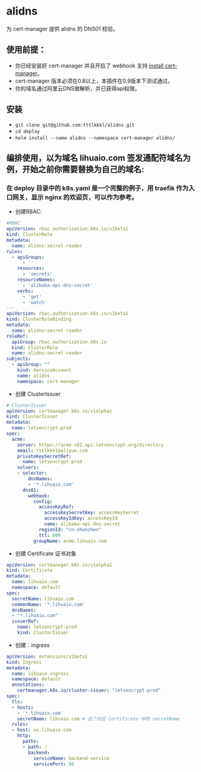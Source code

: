 # alidns
为 cert-manager 提供 alidns 的 DNS01 校验。

## 使用前提：
- 你已经安装好 cert-manager 并且开启了 webhook 支持 [install cert-manager](https://docs.cert-manager.io/en/latest/getting-started/install/kubernetes.html)。
- cert-manager 版本必须在0.8以上，本插件在0.9版本下测试通过。
- 你的域名通过阿里云DNS做解析，并已获得api权限。
## 安装
- `git clone git@github.com:tttlkkkl/alidns.git`
- `cd deploy`
- `helm install --name alidns --namespace cert-manager alidns/`
## 编排使用，以为域名 lihuaio.com 签发通配符域名为例，开始之前你需要替换为自己的域名:
### 在 deploy 目录中的 k8s.yaml 是一个完整的例子，用 traefik 作为入口网关，显示 nginx 的欢迎页，可以作为参考。
- 创建RBAC:
```yaml
#RBAC
apiVersion: rbac.authorization.k8s.io/v1beta1
kind: ClusterRole
metadata:
  name: alidns:secret-reader
rules:
  - apiGroups:
      - ''
    resources:
      - 'secrets'
    resourceNames:
      - 'alibaba-api-dns-secret'
    verbs:
      - 'get'
      - 'watch'
---
apiVersion: rbac.authorization.k8s.io/v1beta1
kind: ClusterRoleBinding
metadata:
  name: alidns:secret-reader
roleRef:
  apiGroup: rbac.authorization.k8s.io
  kind: ClusterRole
  name: alidns:secret-reader
subjects:
  - apiGroup: ""
    kind: ServiceAccount
    name: alidns
    namespace: cert-manager
```
- 创建 ClusterIssuer
```yaml
# ClusterIssuer
apiVersion: certmanager.k8s.io/v1alpha1
kind: ClusterIssuer
metadata:
  name: letsencrypt-prod
spec:
  acme:
    server: https://acme-v02.api.letsencrypt.org/directory
    email: tttlkkkl@aliyun.com
    privateKeySecretRef:
      name: letsencrypt-prod
    solvers:
    - selector: 
        dnsNames:
        - '*.lihuaio.com'
      dns01:
        webhook:
          config:
            accessKeyRef:
              accessKeySecretKey: accessKeySecret
              accessKeyIdKey: accessKeyId
              name: alibaba-api-dns-secret
            regionId: "cn-shenzhen"
            ttl: 600
          groupName: acme.lihuaio.com
```
- 创建 Certificate 证书对象
```yaml
apiVersion: certmanager.k8s.io/v1alpha1
kind: Certificate
metadata:
  name: lihuaio.com
  namespace: default
spec:
  secretName: lihuaio.com
  commonName: '*.lihuaio.com'
  dnsNames:
  - "*.lihuaio.com"
  issuerRef:
    name: letsencrypt-prod
    kind: ClusterIssuer
```
- 创建：ingress
```yaml
apiVersion: extensions/v1beta1
kind: Ingress
metadata:
  name: lihuaio-ingress
  namespace: default
  annotations:
    certmanager.k8s.io/cluster-issuer: "letsencrypt-prod"
spec:
  tls:
  - hosts:
    - '*.lihuaio.com'
    secretName: lihuaio.com # 这个对应 Certificate 中的 secretName
  rules:
  - host: xx.lihuaio.com
    http:
      paths:
      - path: /
        backend:
          serviceName: backend-service
          servicePort: 80
```